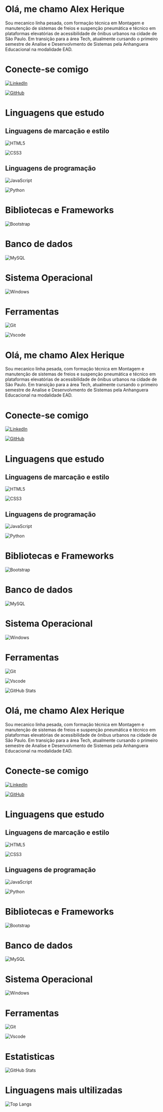 
# Olá, me chamo Alex Herique 

Sou mecanico linha pesada, com formação técnica em Montagem e manutenção de sistemas de freios e suspenção pneumática e técnico em plataformas elevatórias de acessibilidade de ônibus urbanos na cidade de São Paulo. Em transição para a área Tech, atualmente cursando o primeiro semestre de Analise e Desenvolvmento de Sistemas pela Anhanguera Educacional na modalidade EAD. 

# Conecte-se comigo 

[![LinkedIn](https://img.shields.io/badge/LinkedIn-0077B5?style=for-the-badge&logo=linkedin&logoColor=white)](https://www.linkedin.com/in/alex-oliveira-57a759240/)

[![GitHub](https://img.shields.io/badge/GitHub-100000?style=for-the-badge&logo=github&logoColor=white)](https://github.com/alex-oliveira-dev)

# Linguagens que estudo 

## Linguagens de marcação e estilo 

![HTML5](https://img.shields.io/badge/HTML5-E34F26?style=for-the-badge&logo=html5&logoColor=white)

![CSS3](https://img.shields.io/badge/CSS3-1572B6?style=for-the-badge&logo=css3&logoColor=white)

## Linguagens de programação 

![JavaScript](https://img.shields.io/badge/JavaScript-F7DF1E?style=for-the-badge&logo=javascript&logoColor=black)

![Python](https://img.shields.io/badge/python-3670A0?style=for-the-badge&logo=python&logoColor=ffdd54)

# Bibliotecas e Frameworks

![Bootstrap](https://img.shields.io/badge/-boostrap-0D1117?style=for-the-badge&logo=bootstrap&labelColor=0D1117)

# Banco de dados 

![MySQL](https://img.shields.io/badge/MySQL-00000F?style=for-the-badge&logo=mysql&logoColor=white)

# Sistema Operacional

![Windows](https://img.shields.io/badge/Windows-000?style=for-the-badge&logo=windows&logoColor=2CA5E0)

# Ferramentas

![Git](https://img.shields.io/badge/GIT-E44C30?style=for-the-badge&logo=git&logoColor=white)

![Vscode](https://img.shields.io/badge/Vscode-007ACC?style=for-the-badge&logo=visual-studio-code&logoColor=white)


# Olá, me chamo Alex Herique 

Sou mecanico linha pesada, com formação técnica em Montagem e manutenção de sistemas de freios e suspenção pneumática e técnico em plataformas elevatórias de acessibilidade de ônibus urbanos na cidade de São Paulo. Em transição para a área Tech, atualmente cursando o primeiro semestre de Analise e Desenvolvmento de Sistemas pela Anhanguera Educacional na modalidade EAD. 

# Conecte-se comigo 

[![LinkedIn](https://img.shields.io/badge/LinkedIn-0077B5?style=for-the-badge&logo=linkedin&logoColor=white)](https://www.linkedin.com/in/alex-oliveira-57a759240/)

[![GitHub](https://img.shields.io/badge/GitHub-100000?style=for-the-badge&logo=github&logoColor=white)](https://github.com/alex-oliveira-dev)

# Linguagens que estudo 

## Linguagens de marcação e estilo 

![HTML5](https://img.shields.io/badge/HTML5-E34F26?style=for-the-badge&logo=html5&logoColor=white)

![CSS3](https://img.shields.io/badge/CSS3-1572B6?style=for-the-badge&logo=css3&logoColor=white)

## Linguagens de programação 

![JavaScript](https://img.shields.io/badge/JavaScript-F7DF1E?style=for-the-badge&logo=javascript&logoColor=black)

![Python](https://img.shields.io/badge/python-3670A0?style=for-the-badge&logo=python&logoColor=ffdd54)

# Bibliotecas e Frameworks

![Bootstrap](https://img.shields.io/badge/-boostrap-0D1117?style=for-the-badge&logo=bootstrap&labelColor=0D1117)

# Banco de dados 

![MySQL](https://img.shields.io/badge/MySQL-00000F?style=for-the-badge&logo=mysql&logoColor=white)

# Sistema Operacional

![Windows](https://img.shields.io/badge/Windows-000?style=for-the-badge&logo=windows&logoColor=2CA5E0)

# Ferramentas

![Git](https://img.shields.io/badge/GIT-E44C30?style=for-the-badge&logo=git&logoColor=white)

![Vscode](https://img.shields.io/badge/Vscode-007ACC?style=for-the-badge&logo=visual-studio-code&logoColor=white)

![GitHub Stats](https://github-readme-stats.vercel.app/api?username=alex-oliveira-dev&theme=transparent&bg_color=000&border_color=30A3DC&show_icons=true&icon_color=30A3DC&title_color=E94D5F&text_color=FFF)


# Olá, me chamo Alex Herique 

Sou mecanico linha pesada, com formação técnica em Montagem e manutenção de sistemas de freios e suspenção pneumática e técnico em plataformas elevatórias de acessibilidade de ônibus urbanos na cidade de São Paulo. Em transição para a área Tech, atualmente cursando o primeiro semestre de Analise e Desenvolvmento de Sistemas pela Anhanguera Educacional na modalidade EAD. 

# Conecte-se comigo 

[![LinkedIn](https://img.shields.io/badge/LinkedIn-0077B5?style=for-the-badge&logo=linkedin&logoColor=white)](https://www.linkedin.com/in/alex-oliveira-57a759240/)

[![GitHub](https://img.shields.io/badge/GitHub-100000?style=for-the-badge&logo=github&logoColor=white)](https://github.com/alex-oliveira-dev)

# Linguagens que estudo 

## Linguagens de marcação e estilo 

![HTML5](https://img.shields.io/badge/HTML5-E34F26?style=for-the-badge&logo=html5&logoColor=white)

![CSS3](https://img.shields.io/badge/CSS3-1572B6?style=for-the-badge&logo=css3&logoColor=white)

## Linguagens de programação 

![JavaScript](https://img.shields.io/badge/JavaScript-F7DF1E?style=for-the-badge&logo=javascript&logoColor=black)

![Python](https://img.shields.io/badge/python-3670A0?style=for-the-badge&logo=python&logoColor=ffdd54)

# Bibliotecas e Frameworks

![Bootstrap](https://img.shields.io/badge/-boostrap-0D1117?style=for-the-badge&logo=bootstrap&labelColor=0D1117)

# Banco de dados 

![MySQL](https://img.shields.io/badge/MySQL-00000F?style=for-the-badge&logo=mysql&logoColor=white)

# Sistema Operacional

![Windows](https://img.shields.io/badge/Windows-000?style=for-the-badge&logo=windows&logoColor=2CA5E0)

# Ferramentas

![Git](https://img.shields.io/badge/GIT-E44C30?style=for-the-badge&logo=git&logoColor=white)

![Vscode](https://img.shields.io/badge/Vscode-007ACC?style=for-the-badge&logo=visual-studio-code&logoColor=white)

# Estatisticas 

![GitHub Stats](https://github-readme-stats.vercel.app/api?username=alex-oliveira-dev&theme=transparent&bg_color=000&border_color=30A3DC&show_icons=true&icon_color=30A3DC&title_color=E94D5F&text_color=FFF)

# Linguagens mais ultilizadas

![Top Langs](https://github-readme-stats-git-masterrstaa-rickstaa.vercel.app/api/top-langs/?username=alex-oliveira-dev&layout=compact&bg_color=000&border_color=30A3DC&title_color=E94D5F&text_color=FFF)